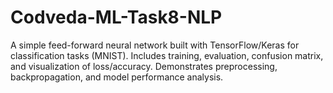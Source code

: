 # Codveda-ML-Task8-NLP
A simple feed-forward neural network built with TensorFlow/Keras for classification tasks (MNIST). Includes training, evaluation, confusion matrix, and visualization of loss/accuracy. Demonstrates preprocessing, backpropagation, and model performance analysis.
